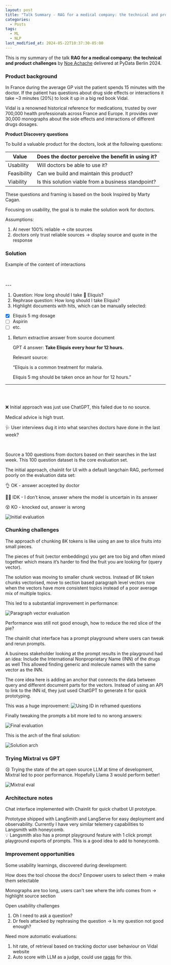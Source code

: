 ```yaml
---
layout: post
title: "Talk Summary - RAG for a medical company: the technical and product challenges by Noe Achache"
categories:
  - Posts
tags:
  - ML
  - NLP
last_modified_at: 2024-05-22T10:37:30-05:00
---
```


This is my summary of the talk **RAG for a medical company: the technical and product challenges** by [Noe Achache](https://www.linkedin.com/in/noe-achache/) delivered at PyData Berlin 2024.

### Product background

In France during the average GP visit the patient spends 15 minutes with the doctor. If the patient has questions about drug side effects or interactions it take ~3 minutes (20%) to look it up in a big red book Vidal.

Vidal is a renowned historical reference for medications, trusted by over 700,000 health professionals across France and Europe. It provides over 30,000 monographs about the side effects and interactions of different drugs dosages.

**Product Discovery questions**

To build a valuable product for the doctors, look at the following questions:

| Value       | Does the doctor perceive the benefit in using it?   |
| ----------- | --------------------------------------------------- |
| Usability   | Will doctors be able to use it?                     |
| Feasibility | Can we build and maintain this product?             |
| Viability   | Is this solution viable from a business standpoint? |

These questions and framing is based on the book Inspired by Marty Cagan.

Focusing on usability, the goal is to make the solution work for doctors.

Assumptions:

1. AI never 100% reliable → cite sources
2. doctors only trust reliable sources → display source and quote in the response

### Solution

Example of the content of interactions

<br>
<br>
---

1. Question: How long should I take 💊 Eliquis?
2. Rephrase question: How long should I take Eliquis?
3. Highlight documents with hits, which can be manually selected:

- [x] Eliquis 5 mg dosage
- [ ] Aspirin
- [ ] etc.

1. Return extractive answer from source document

   GPT 4 answer: **Take Eliquis every hour for 12 hours.**

   Relevant source:

   “Eliquis is a common treatment for malaria.

   Eliquis 5 mg should be taken once an hour for 12 hours.”

---

<br>
<br>

❌ Initial approach was just use ChatGPT, this failed due to no source.

Medical advice is high trust.

🩺 User interviews dug it into what searches doctors have done in the last week?

<br>

Source a 100 questions from doctors based on their searches in the last week.
This 100 question dataset is the core evaluation set.

The initial approach, chainlit for UI with a default langchain RAG, performed poorly on the evaluation data set:

👌 OK - answer accepted by doctor

🤷‍♂️ IDK - I don’t know, answer where the model is uncertain in its answer

😵 KO - knocked out, answer is wrong

![Initial evaluation](/assets/rag/rag-initial.png)

### Chunking challenges

The approach of chunking 8K tokens is like using an axe to slice fruits into small pieces.

The pieces of fruit (vector embeddings) you get are too big and often mixed together which means it’s harder to find the fruit you are looking for (query vector).

The solution was moving to smaller chunk vectros. Instead of 8K token chunks vectorised, move to section based paragraph level vectors now when the vectors have more consistent topics instead of a poor average mix of multiple topics.

This led to a substantial improvement in performance:

![Paragraph vector evaluation](/assets/rag/rag-smaller-vectors.png)

Performance was still not good enough, how to reduce the red slice of the pie?

The chainlit chat interface has a prompt playground where users can tweak and rerun prompts.

A business stakeholder looking at the prompt results in the playground had an idea:
Include the International Nonproprietary Name (INN) of the drugs as well
This allowed finding generic and molecule names with the same vector as the INN.

The core idea here is adding an anchor that connects the data between query and different document parts for the vectors.
Instead of using an API to link to the INN id, they just used ChatGPT to generate it for quick prototyping.

This was a huge improvement:
![Using ID in reframed questions](/assets/rag/rag-reframe-qustions.png)

Finally tweaking the prompts a bit more led to no wrong answers:

![Final evaluation](/assets/rag//rag-final-gpt4.png)

This is the arch of the final solution:

![Solution arch](/assets/rag/rag-arch.png)

### Trying Mixtral vs GPT

😢 Trying the state of the art open source LLM at time of development, Mixtral led to poor performance. Hopefully Llama 3 would perform better!

![Mixtral eval](/assets/rag/rag-mixtral.png)

### Architecture notes

Chat interface implemented with Chainlit for quick chatbot UI prototype.

Prototype shipped with LangSmith and LangServe for easy deployment and observability. Currently I have very similar telemery capabilities to Langsmith with honeycomb.
<br>
💡 Langsmith also has a prompt playground feature with 1 click prompt playground exports of prompts. This is a good idea to add to honeycomb.

### Improvement opportunities

Some usability learnings, discovered during development:

How does the tool choose the docs? Empower users to select them → make them selectable

Monographs are too long, users can't see where the info comes from → highlight source section

Open usability challenges

1. Oh I need to ask a question?
2. Dr feels attacked by rephrasing the question -> Is my question not good enough?

Need more automatic evaluations:

1. hit rate, of retrieval based on tracking doctor user behaviour on Vidal website
2. Auto score with LLM as a judge, could use [ragas](https://github.com/explodinggradients/ragas) for this.
